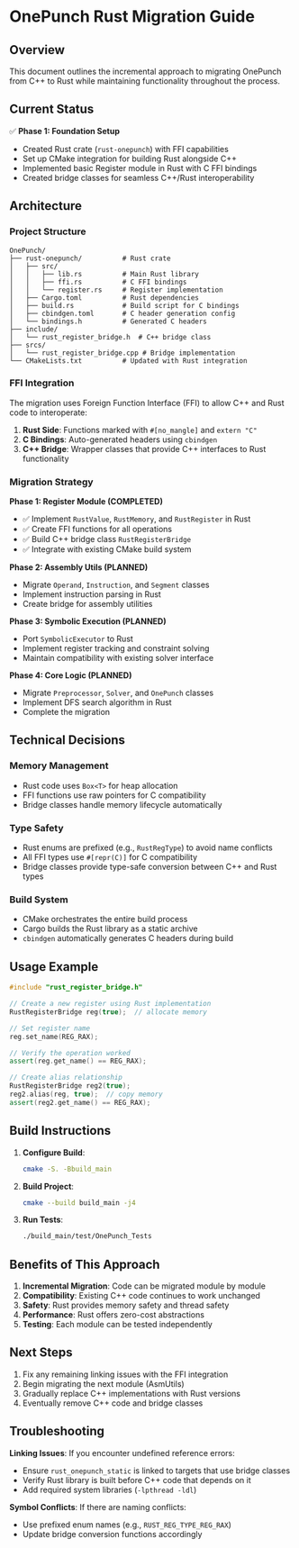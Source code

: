 # OnePunch Rust Migration Guide

## Overview

This document outlines the incremental approach to migrating OnePunch from C++ to Rust while maintaining functionality throughout the process.

## Current Status

✅ **Phase 1: Foundation Setup**
- Created Rust crate (`rust-onepunch`) with FFI capabilities
- Set up CMake integration for building Rust alongside C++
- Implemented basic Register module in Rust with C FFI bindings
- Created bridge classes for seamless C++/Rust interoperability

## Architecture

### Project Structure
```
OnePunch/
├── rust-onepunch/          # Rust crate
│   ├── src/
│   │   ├── lib.rs          # Main Rust library
│   │   ├── ffi.rs          # C FFI bindings
│   │   └── register.rs     # Register implementation
│   ├── Cargo.toml          # Rust dependencies
│   ├── build.rs            # Build script for C bindings
│   ├── cbindgen.toml       # C header generation config
│   └── bindings.h          # Generated C headers
├── include/
│   └── rust_register_bridge.h  # C++ bridge class
├── srcs/
│   └── rust_register_bridge.cpp # Bridge implementation
└── CMakeLists.txt          # Updated with Rust integration
```

### FFI Integration

The migration uses Foreign Function Interface (FFI) to allow C++ and Rust code to interoperate:

1. **Rust Side**: Functions marked with `#[no_mangle]` and `extern "C"`
2. **C Bindings**: Auto-generated headers using `cbindgen`
3. **C++ Bridge**: Wrapper classes that provide C++ interfaces to Rust functionality

### Migration Strategy

**Phase 1: Register Module (COMPLETED)**
- ✅ Implement `RustValue`, `RustMemory`, and `RustRegister` in Rust
- ✅ Create FFI functions for all operations
- ✅ Build C++ bridge class `RustRegisterBridge`
- ✅ Integrate with existing CMake build system

**Phase 2: Assembly Utils (PLANNED)**
- Migrate `Operand`, `Instruction`, and `Segment` classes
- Implement instruction parsing in Rust
- Create bridge for assembly utilities

**Phase 3: Symbolic Execution (PLANNED)**
- Port `SymbolicExecutor` to Rust
- Implement register tracking and constraint solving
- Maintain compatibility with existing solver interface

**Phase 4: Core Logic (PLANNED)**
- Migrate `Preprocessor`, `Solver`, and `OnePunch` classes
- Implement DFS search algorithm in Rust
- Complete the migration

## Technical Decisions

### Memory Management
- Rust code uses `Box<T>` for heap allocation
- FFI functions use raw pointers for C compatibility
- Bridge classes handle memory lifecycle automatically

### Type Safety
- Rust enums are prefixed (e.g., `RustRegType`) to avoid name conflicts
- All FFI types use `#[repr(C)]` for C compatibility
- Bridge classes provide type-safe conversion between C++ and Rust types

### Build System
- CMake orchestrates the entire build process
- Cargo builds the Rust library as a static archive
- `cbindgen` automatically generates C headers during build

## Usage Example

```cpp
#include "rust_register_bridge.h"

// Create a new register using Rust implementation
RustRegisterBridge reg(true);  // allocate memory

// Set register name
reg.set_name(REG_RAX);

// Verify the operation worked
assert(reg.get_name() == REG_RAX);

// Create alias relationship
RustRegisterBridge reg2(true);
reg2.alias(reg, true);  // copy memory
assert(reg2.get_name() == REG_RAX);
```

## Build Instructions

1. **Configure Build**:
   ```bash
   cmake -S. -Bbuild_main
   ```

2. **Build Project**:
   ```bash
   cmake --build build_main -j4
   ```

3. **Run Tests**:
   ```bash
   ./build_main/test/OnePunch_Tests
   ```

## Benefits of This Approach

1. **Incremental Migration**: Code can be migrated module by module
2. **Compatibility**: Existing C++ code continues to work unchanged
3. **Safety**: Rust provides memory safety and thread safety
4. **Performance**: Rust offers zero-cost abstractions
5. **Testing**: Each module can be tested independently

## Next Steps

1. Fix any remaining linking issues with the FFI integration
2. Begin migrating the next module (AsmUtils)
3. Gradually replace C++ implementations with Rust versions
4. Eventually remove C++ code and bridge classes

## Troubleshooting

**Linking Issues**: If you encounter undefined reference errors:
- Ensure `rust_onepunch_static` is linked to targets that use bridge classes
- Verify Rust library is built before C++ code that depends on it
- Add required system libraries (`-lpthread -ldl`)

**Symbol Conflicts**: If there are naming conflicts:
- Use prefixed enum names (e.g., `RUST_REG_TYPE_REG_RAX`)
- Update bridge conversion functions accordingly